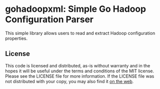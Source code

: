 # gohadoopxml: Simple Go Hadoop Configuration Parser #

This simple library allows users to read and extract Hadoop configuration
properties.

## License ##

This code is licensed and distributed, as-is without warranty and in the hopes
it will be useful under the terms and conditions of the MIT license. Please see
the LICENSE file for more information. If the LICENSE file was not distributed
with your copy, you may also find it [on the web][1].

[1]: http://opensource.org/licenses/MIT
